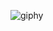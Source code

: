 

![giphy](https://user-images.githubusercontent.com/44267363/210007629-9de0bee4-03e6-44f4-953a-965aaa358dbe.gif)
